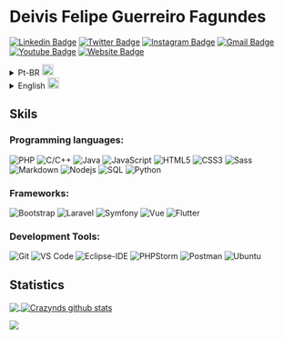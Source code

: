 <!--
**DeivisFelipe/DeivisFelipe** is a ✨ _special_ ✨ repository because its `README.md` (this file) appears on your GitHub profile.

Here are some ideas to get you started:

- 🔭 I’m currently working on ...
- 🌱 I’m currently learning ...
- 👯 I’m looking to collaborate on ...
- 🤔 I’m looking for help with ...
- 💬 Ask me about ...
- 📫 How to reach me: ...
- 😄 Pronouns: ...
- ⚡ Fun fact: ...
-->

# Deivis Felipe Guerreiro Fagundes

[![Linkedin Badge](https://img.shields.io/badge/-Linkedin-blue?style=flat&logo=Linkedin&logoColor=white&link=https://www.linkedin.com/in/deivis-felipe-guerreiro/)](https://www.linkedin.com/in/deivis-felipe-guerreiro/)
[![Twitter Badge](https://img.shields.io/badge/-@DeivisFelipe01-1ca0f1?style=flat&labelColor=1ca0f1&logo=twitter&logoColor=white&link=https://twitter.com/DeivisFelipe01)](https://twitter.com/DeivisFelipe01)
[![Instagram Badge](https://img.shields.io/badge/-@deivis_felipe-e4405f?style=flat&labelColor=e4405f&logo=instagram&logoColor=white&link=https://www.instagram.com/deivis_felipe&utm_content=48o322o)](https://www.instagram.com/invites/contact/?i=1owgvdpv6220f&utm_content=48o322o)
[![Gmail Badge](https://img.shields.io/badge/-Email-c14438?style=flat&logo=Gmail&logoColor=white&link=mailto:deivis.guerreiro@gmail.com)](mailto:deivis.guerreiro@gmail.com)
[![Youtube Badge](https://img.shields.io/badge/-Youtube-F75E25?style=flat&logo=youtube&logoColor=white&link=https://www.youtube.com/channel/UCAdLxWaxmRof9B4RVZZcYXg)](https://www.youtube.com/channel/UCAdLxWaxmRof9B4RVZZcYXg)
[![Website Badge](https://img.shields.io/badge/-backboneweb.com.br-47CCCC?style=flat&logo=Google-Chrome&logoColor=white&link=https://backboneweb.com.br/)](https://backboneweb.com.br/)


<details>
  <summary>Pt-BR <img width="20" src="https://flagicons.lipis.dev/flags/4x3/br.svg"></summary>
  
## <img width="45" alt="about" src="https://raw.github.com/elizarov/elizarov/master/about.png"> Sobre

<img align="right" width="300" src="https://clubedosgeeks.com.br/wp-content/uploads/2016/01/quando_compila.gif" />

## Sou estudante de Ciência da Computação - UFSM e um programador PHP 😅

- 👨‍💻 Atualmente trabalho para Pjfit como desenvolvedor full-stack PHP/Symfony. 🖥️
- 📚 Estudo diariamente programação, inglês e italiano.
- 💪🏼 No meu tempo livre gravo videos e desenvolvo meu ERP.
- ⚡ Trabalho também como cientista de dados para um projeto do SUS. 

</details>

<details>
  <summary>English <img width="20" src="https://flagicons.lipis.dev/flags/4x3/us.svg"></summary>

## <img width="45" alt="about" src="https://raw.github.com/elizarov/elizarov/master/about.png"> About Me

<img align="right" width="300" src="https://i.giphy.com/media/dfkXw8NbkkxsQ/giphy.gif" />

## I'm a Computer Science student - UFSM and I am a PHP programmer 😅

- 👨‍💻 Currently works for Pjfit as a full-stack PHP/Symfony developer. 🖥️
- 📚 I study programming, English and Italian daily.
- 💪🏼 In free time I record videos for my Youtube Channel and I develop my ERP.
- ⚡ I'm also working as data science for a SUS project.

  
</details>

## **Skils**

### Programming languages:

![PHP](https://img.shields.io/badge/-PHP-8993be?style=flat-square&logo=php&logoColor=ffffff)
![C/C++](http://img.shields.io/badge/-C/C++-FFA420?style=flat-square&logo=c&logoColor=ffffff)
![Java](http://img.shields.io/badge/-Java-D0A384?style=flat-square&logo=java&logoColor=ffffff)
![JavaScript](https://img.shields.io/badge/-JavaScript-%23F7DF1C?style=flat-square&logo=javascript&logoColor=000000&labelColor=%23F7DF1C&color=%23FFCE5A)
![HTML5](https://img.shields.io/badge/-HTML5-%23E44D27?style=flat-square&logo=html5&logoColor=ffffff)
![CSS3](https://img.shields.io/badge/-CSS3-%231572B6?style=flat-square&logo=css3)
![Sass](https://img.shields.io/badge/-Sass-%23CC6699?style=flat-square&logo=sass&logoColor=ffffff)
![Markdown](https://img.shields.io/badge/-Markdown-000000?style=flat-square&logo=markdown)
![Nodejs](https://img.shields.io/badge/-Nodejs-339933?style=flat-square&logo=Node.js&logoColor=ffffff)
![SQL](https://img.shields.io/badge/-Sql-CC2927?style=flat-square&logo=microsoft-sql-server&logoColor=ffffff)
![Python](https://img.shields.io/badge/-Python-EEC900?style=flat-square&logo=Python&logoColor=ffffff)

### Frameworks:

![Bootstrap](https://img.shields.io/badge/-Bootstrap-563D7C?style=flat-square&logo=Bootstrap)
![Laravel](https://img.shields.io/badge/-Laravel-606E8C?style=flat-square&logo=php&logoColor=ffffff)
![Symfony](https://img.shields.io/badge/-Symfony-4C9141?style=flat-square&logo=php&logoColor=ffffff)
![Vue](https://img.shields.io/badge/-Vue-41B883?style=flat-square&logo=javascript&logoColor=ffffff)
![Flutter](https://img.shields.io/badge/-Flutter-2D572C?style=flat-square&logo=flutter&logoColor=ffffff)


### Development Tools:

![Git](https://img.shields.io/badge/-Git-%23F05032?style=flat-square&logo=git&logoColor=%23ffffff)
![VS Code](http://img.shields.io/badge/-VS%20Code-007ACC?style=flat-square&logo=visual-studio-code&logoColor=ffffff)
![Eclipse-IDE](http://img.shields.io/badge/-Eclipse-2C2255?style=flat-square&logo=eclipse&logoColor=ffffff)
![PHPStorm](http://img.shields.io/badge/-PHPStorm-CF3476?style=flat-square&logo=php&logoColor=ffffff)
![Postman](http://img.shields.io/badge/-Postman-F3DA0B?style=flat-square&logo=postman&logoColor=000000&labelColor=%23F7DF1C)
![Ubuntu](http://img.shields.io/badge/-Ubuntu-6D3F5B?style=flat-square&logo=ubuntu&logoColor=ffffff)

## **Statistics**

<a href="https://github.com/DeivisFelipe">
  <img align="center" src="https://github-readme-stats.vercel.app/api/top-langs/?username=DeivisFelipe&theme=tokyonight&hide_langs_below=1&hide=jupyter%20notebook&langs_count=7&layout=compact" />
</a>

<a href="https://github.com/DeivisFelipe">
 <img align="center" src="https://github-readme-stats.vercel.app/api?username=DeivisFelipe&show_icons=true&theme=tokyonight&line_height=27&count_private=true" alt="Crazynds github stats"/>
</a>

![](https://api.visitorbadge.io/api/VisitorHit?user=DeivisFelipe&repo=github-visitors-badge&countColor=%237B1E7A)

